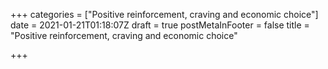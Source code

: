 +++
categories = ["Positive reinforcement, craving and economic choice"]
date = 2021-01-21T01:18:07Z
draft = true
postMetaInFooter = false
title = "Positive reinforcement, craving and economic choice"

+++
